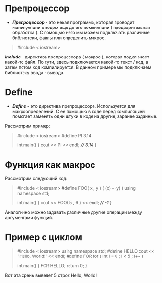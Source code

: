 # Препроцессор

- ***Препроцессор*** - это некая программа, которая проводит манипуляции с кодом еще до его компиляции ( предварительная обработка ). 
С помощью него мы можем подключать различные библиотеки, файлы или определить макрос.

>#include < iostream>

***include*** - директива препроцессора ( макрос ), которая подключает какой-то файл. По сути, здесь подключается какой-то текст / код, а затем потом код компилируется. 
В данном примере мы подключаем библиотеку ввода - вывода.

# Define

- ***Define*** - это директива препроцессора. Используется для макроопределений. С ее помощью в коде перед компиляцией помогает заменять одни штуки в коде на другие, заранее заданные.

Рассмотрим пример:

>#include < iostream>
>#define PI 3.14
>
>int main() {
>	cout << PI << endl;      ***// 3.14***
>}

# Функция как макрос

Рассмотрим следующий код:

>#include < iostream>
>#define FOO( x , y ) ( (x) - (y) )
>using namespace std;
>
>int main() {
>	cout << FOO( 5 , 6 ) << endl;    ***// -1***
>}

Аналогично можно задавать различные другие операции между аргументами функций.

# Пример с циклом

>#include < iostream>
>using namespace std;
>#define HELLO cout << "Hello, World!" << endl;
>#define FOR for ( int i = 0 ; i < 5 ; i++ ) 
>
>int main() {
>	FOR HELLO;
>	return 0;
>}

Вот эта хрень выведет 5 строк Hello, World!